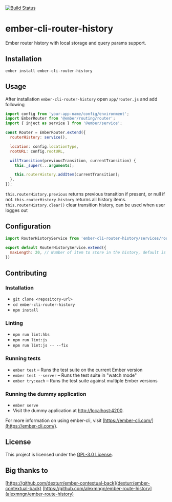 [![Build Status](https://travis-ci.org/artemgurzhii/ember-cli-router-history.svg?branch=master)](https://travis-ci.org/artemgurzhii/ember-cli-router-history)

ember-cli-router-history
==============================================================================

Ember router history with local storage and query params support.

Installation
------------------------------------------------------------------------------

```
ember install ember-cli-router-history
```


Usage
------------------------------------------------------------------------------
After installation `ember-cli-router-history` open `app/router.js` and add following

```js
import config from 'your-app-name/config/environment';
import EmberRouter from '@ember/routing/router';
import { inject as service } from '@ember/service';

const Router = EmberRouter.extend({
  routerHistory: service(),

  location: config.locationType,
  rootURL: config.rootURL,

  willTransition(previousTransition, currentTransition) {
    this._super(...arguments);

    this.routerHistory.addItem(currentTransition);
  },
});
```

`this.routerHistory.previous` returns previous transition if present, or null if not.
`this.routerHistory.history` returns all history items.
`this.routerHistory.clear()` clear transition history, can be used when user logges out


Configuration
------------------------------------------------------------------------------
```js
import RouterHistoryService from 'ember-cli-router-history/services/router-history';

export default RouterHistoryService.extend({
  maxLength: 20, // Number of item to store in the history, default is 10
})
```

Contributing
------------------------------------------------------------------------------

### Installation

* `git clone <repository-url>`
* `cd ember-cli-router-history`
* `npm install`

### Linting

* `npm run lint:hbs`
* `npm run lint:js`
* `npm run lint:js -- --fix`

### Running tests

* `ember test` – Runs the test suite on the current Ember version
* `ember test --server` – Runs the test suite in "watch mode"
* `ember try:each` – Runs the test suite against multiple Ember versions

### Running the dummy application

* `ember serve`
* Visit the dummy application at [http://localhost:4200](http://localhost:4200).

For more information on using ember-cli, visit [https://ember-cli.com/](https://ember-cli.com/).

License
------------------------------------------------------------------------------

This project is licensed under the [GPL-3.0 License](LICENSE).


Big thanks to
------------------------------------------------------------------------------

[https://github.com/dexturr/ember-contextual-back](dexturr/ember-contextual-back)
[https://github.com/alexmngn/ember-route-history](alexmngn/ember-route-history)
